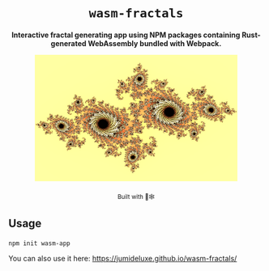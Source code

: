 <div align="center">

  <h1><code>wasm-fractals</code></h1>

  <strong>Interactive fractal generating app using NPM packages containing Rust-generated WebAssembly bundled with Webpack.</strong>

  <img src ="example.png" alt="Example fractal - Quadratic Julia set" width="400" height="250">

  <sub>Built with 🦀🕸</sub>
</div>



## Usage

```
npm init wasm-app
```

You can also use it here: https://jumideluxe.github.io/wasm-fractals/